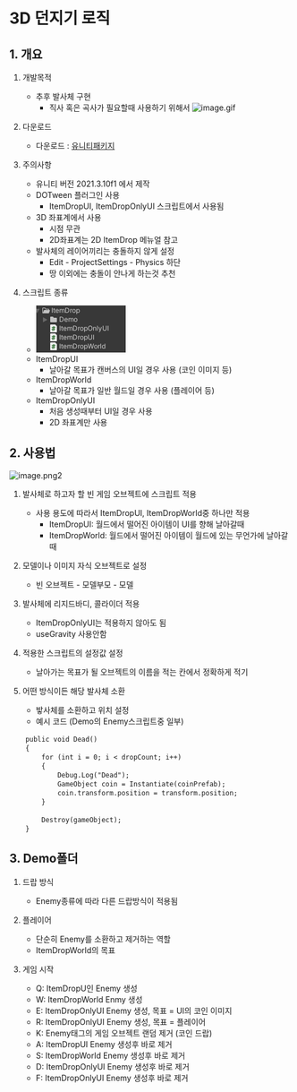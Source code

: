 # 3D 던지기 로직
## 1. 개요
1) 개발목적  
   - 추후 발사체 구현
      - 직사 혹은 곡사가 필요할때 사용하기 위해서
![image.gif](image/DropCoin/3D/3DThrow.gif)
       
2) 다운로드
   - 다운로드 : [유니티패키지](https://github.com/SesisoftTFT/Schedule/tree/main/Unitypacakge/[3D]ItemDropKit.unitypackage)  
  
3) 주의사항
   - 유니티 버전 2021.3.10f1 에서 제작 
   - DOTween 플러그인 사용
     - ItemDropUI, ItemDropOnlyUI 스크립트에서 사용됨
   - 3D 좌표계에서 사용
     - 시점 무관
     - 2D좌표계는 2D ItemDrop 메뉴얼 참고
   - 발사체의 레이어끼리는 충돌하지 않게 설정
     - Edit - ProjectSettings - Physics 하단
     - 땅 이외에는 충돌이 안나게 하는것 추천

4) 스크립트 종류
   - ![image.png1](image/DropCoin/3D/scripts.png)
   - ItemDropUI
     - 날아갈 목표가 캔버스의 UI일 경우 사용 (코인 이미지 등)
   - ItemDropWorld
     - 날아갈 목표가 일반 월드일 경우 사용 (플레이어 등)
   - ItemDropOnlyUI
     - 처음 생성때부터 UI일 경우 사용
     - 2D 좌표계만 사용

## 2. 사용법
![image.png2](image/DropCoin/3D/prefab.png)

1) 발사체로 하고자 할 빈 게임 오브젝트에 스크립트 적용
   - 사용 용도에 따라서 ItemDropUI, ItemDropWorld중 하나만 적용
     - ItemDropUI: 월드에서 떨어진 아이템이 UI를 향해 날아갈때
     - ItemDropWorld: 월드에서 떨어진 아이템이 월드에 있는 무언가에 날아갈때
  
2) 모델이나 이미지 자식 오브젝트로 설정
   - 빈 오브젝트 - 모델부모 - 모델

3) 발사체에 리지드바디, 콜라이더 적용
   - ItemDropOnlyUI는 적용하지 않아도 됨
   - useGravity 사용안함 
    
4) 적용한 스크립트의 설정값 설정
   - 날아가는 목표가 될 오브젝트의 이름을 적는 칸에서 정확하게 적기

5) 어떤 방식이든 해당 발사체 소환
   - 밯사체를 소환하고 위치 설정
   - 예시 코드 (Demo의 Enemy스크립트중 일부)
```
    public void Dead()
    {
        for (int i = 0; i < dropCount; i++)
        {
            Debug.Log("Dead");
            GameObject coin = Instantiate(coinPrefab);
            coin.transform.position = transform.position;
        }

        Destroy(gameObject);
    }
```

## 3. Demo폴더
1) 드랍 방식
   - Enemy종류에 따라 다른 드랍방식이 적용됨
  
2) 플레이어
   - 단순히 Enemy를 소환하고 제거하는 역할
   - ItemDropWorld의 목표
  
3) 게임 시작
   - Q: ItemDropU인 Enemy 생성
   - W: ItemDropWorld Enmy 생성
   - E: ItemDropOnlyUI Enemy 생성, 목표 = UI의 코인 이미지
   - R: ItemDropOnlyUI Enemy 생성, 목표 = 플레이어
   - K: Enemy태그의 게임 오브젝트 랜덤 제거 (코인 드랍)
   - A: ItemDropUI Enemy 생성후 바로 제거 
   - S: ItemDropWorld Enemy 생성후 바로 제거 
   - D: ItemDropOnlyUI Enemy 생성후 바로 제거 
   - F: ItemDropOnlyUI Enemy 생성후 바로 제거 
